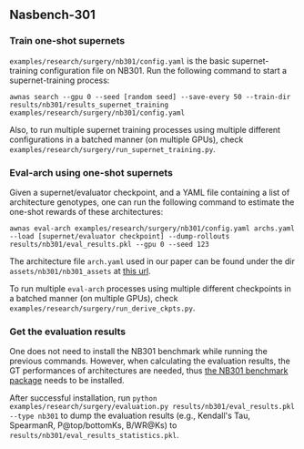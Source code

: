 Nasbench-301
--------

### Train one-shot supernets

`examples/research/surgery/nb301/config.yaml` is the basic supernet-training configuration file on NB301. Run the following command to start a supernet-training process:

`````
awnas search --gpu 0 --seed [random seed] --save-every 50 --train-dir results/nb301/results_supernet_training examples/research/surgery/nb301/config.yaml
`````

Also, to run multiple supernet training processes using multiple different configurations in a batched manner (on multiple GPUs), check `examples/research/surgery/run_supernet_training.py`.

### Eval-arch using one-shot supernets

Given a supernet/evaluator checkpoint, and a YAML file containing a list of architecture genotypes, one can run the following command to estimate the one-shot rewards of these architectures:

```
awnas eval-arch examples/research/surgery/nb301/config.yaml archs.yaml --load [supernet/evaluator checkpoint] --dump-rollouts results/nb301/eval_results.pkl --gpu 0 --seed 123
```

The architecture file `arch.yaml` used in our paper can be found under the dir `assets/nb301/nb301_assets` at [this url](https://cloud.tsinghua.edu.cn/d/965b3ae1f80b45e9ba21/).

To run multiple `eval-arch` processes using multiple different checkpoints in a batched manner (on multiple GPUs), check `examples/research/surgery/run_derive_ckpts.py`.

### Get the evaluation results

One does not need to install the NB301 benchmark while running the previous commands. However, when calculating the evaluation results, the GT performances of architectures are needed, thus [the NB301 benchmark package](https://github.com/automl/nasbench301) needs to be installed.

After successful installation, run ``python examples/research/surgery/evaluation.py results/nb301/eval_results.pkl --type nb301`` to dump the evaluation results (e.g., Kendall's Tau, SpearmanR, P@top/bottomKs, B/WR@Ks) to `results/nb301/eval_results_statistics.pkl`.
